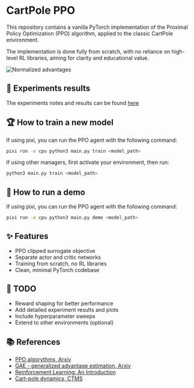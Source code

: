 # CartPole PPO

This repository contains a vanilla PyTorch implementation of the Proximal Policy Optimization (PPO) algorithm, applied to the classic CartPole environment.

The implementation is done fully from scratch, with no reliance on high-level RL libraries, aiming for clarity and educational value.

![Normalized advantages](https://drive.google.com/uc?export=view&id=1yyTquiBVBR-FroSPXF2pkwb3ID52YVp1)

## 🔬 Experiments results

The experiments notes and results can be found [here](experiments)

## 🏆 How to train a new model

If using pixi, you can run the PPO agent with the following command:
```bash
pixi run -e cpu python3 main.py train <model_path>
```

If using other managers, first activate your environment, then run:
```bash
python3 main.py train <model_path>
```

## 🏃 How to run a demo

If using pixi, you can run the PPO agent with the following command:
```bash
pixi run -e cpu python3 main.py demo <model_path>
```


## ✨ Features

- PPO clipped surrogate objective
- Separate actor and critic networks
- Training from scratch, no RL libraries
- Clean, minimal PyTorch codebase

## 🌱 TODO

- Reward shaping for better performance
- Add detailed experiment results and plots
- Include hyperparameter sweeps
- Extend to other environments (optional)

## 📚 References

- [PPO algorythms, Arxiv](https://arxiv.org/pdf/1707.06347)
- [GAE - generalized advantage estimation, Arxiv](https://arxiv.org/pdf/1506.02438)
- [Reinforcement Learning: An Introduction](http://incompleteideas.net/book/the-book-2nd.html)
- [Cart-pole dynamics, CTMS](https://ctms.engin.umich.edu/CTMS/index.php?example=InvertedPendulum&section=SystemModeling)

